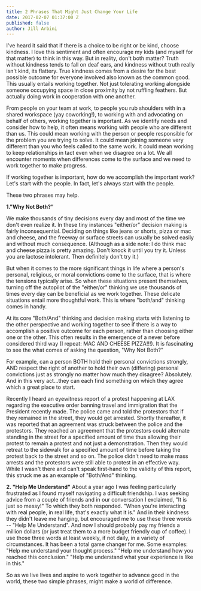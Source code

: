 ```yaml
---
title: 2 Phrases That Might Just Change Your Life
date: 2017-02-07 01:37:00 Z
published: false
author: Jill Arbini
---
```


I've heard it said that if there is a choice to be right or be kind, choose kindness. I love this sentiment and often encourage my kids (and myself for that matter) to think in this way. But in reality, don't both matter? Truth without kindness tends to fall on deaf ears, and kindness without truth really isn't kind, its flattery. True kindness comes from a desire for the best possible outcome for everyone involved also known as the common good. This usually entails working together. Not just tolerating working alongside someone occupying space in close proximity by not ruffling feathers. But actually doing work in cooperation with one another. 

From people on your team at work, to people you rub shoulders with in a shared workspace (yay coworking!), to working with and advocating on behalf of others, working together is important. As we identify needs and consider how to help, it often means working with people who are different than us. This could mean working with the person or people responsible for the problem you are trying to solve. It could mean joining someone very different than you who feels called to the same work. It could mean working to keep relationships in tact even when we disagree on a lot. We all encounter moments when differences come to the surface and we need to work together to make progress.

If working together is important, how do we accomplish the important work? Let's start with the people. In fact, let's always start with the people. 

These two phrases may help.

**1."Why Not Both?"**

We make thousands of tiny decisions every day and most of the time we don't even realize it. In these tiny instances "either/or" decision making is fairly inconsequential. Deciding on things like jeans or shorts, pizza or mac and cheese, and the freeway or surface streets can usually be solved easily and without much consequence. (Although as a side note: I do think mac and cheese pizza is pretty amazing. Don't knock it until you try it. Unless you are lactose intolerant. Then definitely don't try it.) 

But when it comes to the more significant things in life where a person's personal, religious, or moral convictions come to the surface, that is where the tensions typically arise. So when these situations present themselves, turning off the autopilot of the "either/or" thinking we use thousands of times every day can be beneficial as we work together. These delicate situations entail more thoughtful work. This is where "both/and" thinking comes in handy. 

At its core "Both/And" thinking and decision making starts with listening to the other perspective and working together to see if there is a way to accomplish a positive outcome for each person, rather than choosing either one or the other. This often results in the emergence of a never before considered third way (I repeat: MAC AND CHEESE PIZZA!!!). It is fascinating to see the what comes of asking the question, "Why Not Both?" 

For example, can a person BOTH hold their personal convictions strongly, AND respect the right of another to hold their own (differing) personal convictions just as strongly no matter how much they disagree? Absolutely. And in this very act...they can each find something on which they agree which a great place to start. 

Recently I heard an eyewitness report of a protest happening at LAX regarding the executive order banning travel and immigration that the President recently made. The police came and told the protestors that if they remained in the street, they would get arrested. Shortly thereafter, it was reported that an agreement was struck between the police and the protestors. They reached an agreement that the protestors could alternate standing in the street for a specified amount of time thus allowing their protest to remain a protest and not just a demonstration. Then they would retreat to the sidewalk for a specified amount of time before taking the protest back to the street and so on. The police didn't need to make mass arrests and the protestors were still able to protest in an effective way. While I wasn't there and can't speak first-hand to the validity of this report, this struck me as an example of "Both/And" thinking.  

**2. "Help Me Understand"**
About a year ago I was feeling particularly frustrated as I found myself navigating a difficult friendship. I was seeking advice from a couple of friends and in our conversation I exclaimed, "It is just so messy!" To which they both responded. "When you're interacting with real people, in real life, that's exactly what it is."  And in their kindness they didn't leave me hanging, but encouraged me to use these three words -- "Help Me Understand". And now I should probably pay my friends a million dollars (or just treat them to a more budget friendly cup of coffee). I use those three words at least weekly, if not daily, in a variety of circumstances. It has been a total game changer for me. Some examples: "Help me understand your thought process." "Help me understand how you reached this conclusion." "Help me understand what your experience is like in this." 

So as we live lives and aspire to work together to advance good in the world, these two simple phrases, might make a world of difference. 